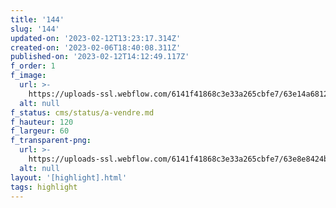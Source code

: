 ```yaml
---
title: '144'
slug: '144'
updated-on: '2023-02-12T13:23:17.314Z'
created-on: '2023-02-06T18:40:08.311Z'
published-on: '2023-02-12T14:12:49.117Z'
f_order: 1
f_image:
  url: >-
    https://uploads-ssl.webflow.com/6141f41868c3e33a265cbfe7/63e14a681246d46ea1350cb9_144-02.jpg
  alt: null
f_status: cms/status/a-vendre.md
f_hauteur: 120
f_largeur: 60
f_transparent-png:
  url: >-
    https://uploads-ssl.webflow.com/6141f41868c3e33a265cbfe7/63e8e8424bd90751d4d5d7c9_144-02.png
  alt: null
layout: '[highlight].html'
tags: highlight
---
```



